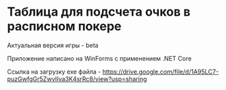# Таблица для подсчета очков в расписном покере
Актуальная версия игры - beta

Приложение написано на WinForms с применением .NET Core 

Ссылка на загрузку exe файла - https://drive.google.com/file/d/1A95LC7-puzGwfgGr5ZwvIIva3K4srRc8/view?usp=sharing
